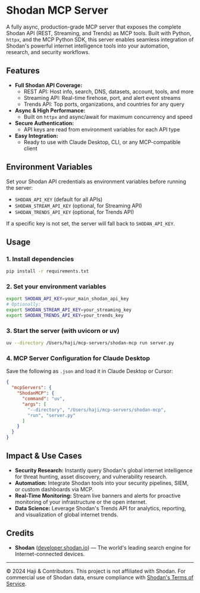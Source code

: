 # Shodan MCP Server

A fully async, production-grade MCP server that exposes the complete Shodan API (REST, Streaming, and Trends) as MCP tools. Built with Python, `httpx`, and the MCP Python SDK, this server enables seamless integration of Shodan's powerful internet intelligence tools into your automation, research, and security workflows.

## Features

- **Full Shodan API Coverage:**
  - REST API: Host info, search, DNS, datasets, account, tools, and more
  - Streaming API: Real-time firehose, port, and alert event streams
  - Trends API: Top ports, organizations, and countries for any query
- **Async & High Performance:**
  - Built on `httpx` and async/await for maximum concurrency and speed
- **Secure Authentication:**
  - API keys are read from environment variables for each API type
- **Easy Integration:**
  - Ready to use with Claude Desktop, CLI, or any MCP-compatible client

## Environment Variables

Set your Shodan API credentials as environment variables before running the server:

- `SHODAN_API_KEY` (default for all APIs)
- `SHODAN_STREAM_API_KEY` (optional, for Streaming API)
- `SHODAN_TRENDS_API_KEY` (optional, for Trends API)

If a specific key is not set, the server will fall back to `SHODAN_API_KEY`.

## Usage

### 1. Install dependencies

```sh
pip install -r requirements.txt
```

### 2. Set your environment variables

```sh
export SHODAN_API_KEY=your_main_shodan_api_key
# Optionally:
export SHODAN_STREAM_API_KEY=your_streaming_key
export SHODAN_TRENDS_API_KEY=your_trends_key
```

### 3. Start the server (with uvicorn or uv)

```sh
uv --directory /Users/haji/mcp-servers/shodan-mcp run server.py
```

### 4. MCP Server Configuration for Claude Desktop

Save the following as `.json` and load it in Claude Desktop or Cursor:

```json
{
  "mcpServers": {
    "ShodanMCP": {
      "command": "uv",
      "args": [
        "--directory", "/Users/haji/mcp-servers/shodan-mcp",
        "run", "server.py"
      ]
    }
  }
}
```

## Impact & Use Cases

- **Security Research:** Instantly query Shodan's global internet intelligence for threat hunting, asset discovery, and vulnerability research.
- **Automation:** Integrate Shodan tools into your security pipelines, SIEM, or custom dashboards via MCP.
- **Real-Time Monitoring:** Stream live banners and alerts for proactive monitoring of your infrastructure or the open internet.
- **Data Science:** Leverage Shodan's Trends API for analytics, reporting, and visualization of global internet trends.

## Credits

- **Shodan** ([developer.shodan.io](https://developer.shodan.io/api)) — The world's leading search engine for Internet-connected devices.

---

© 2024 Haji & Contributors. This project is not affiliated with Shodan. For commercial use of Shodan data, ensure compliance with [Shodan's Terms of Service](https://www.shodan.io/terms).
